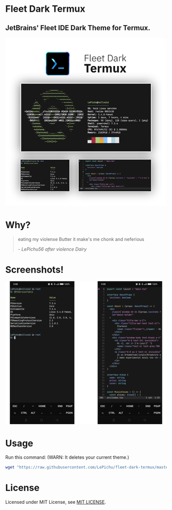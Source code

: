  # Fleet Dark Termux
JetBrains' Fleet IDE Dark Theme for Termux.
---
![Fleet Dark for Termux's GitHub Banner](./media/fleet-dark-termux-gh-preview.png)

# Why?
> eating my violenxe Butter 
> it make's me chonk and neferious
> 
> *- LePichu56 after violence Dairy*

# Screenshots!
![Screenshots of the Theme](./media/screenies.png)

# Usage
Run this command: (WARN: It deletes your current theme.)
```ps1
wget "https://raw.githubusercontent.com/LePichu/fleet-dark-termux/master/fleet-dark.properties" -O "$HOME/.termux/colors.properties"
```
# License
Licensed under MIT License, see [MIT LICENSE](./LICENSE).
